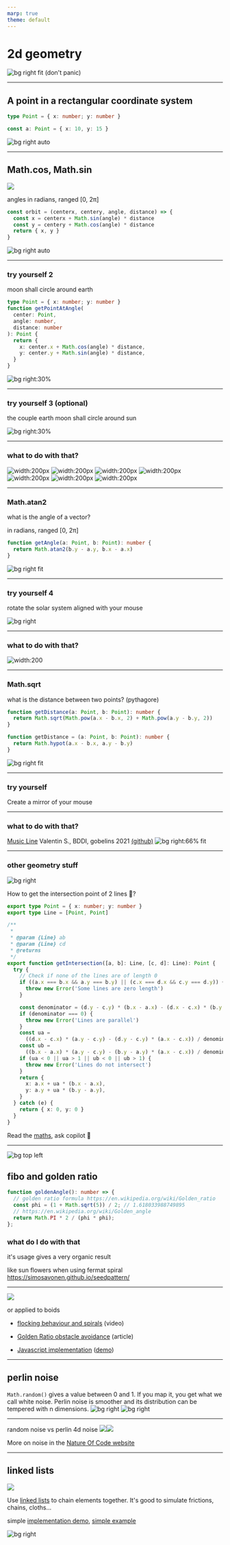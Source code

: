```yaml
---
marp: true
theme: default
---
```


# 2d geometry

![bg right fit](./assets/trigo-all.png)
(don't panic)

<!--
https://www.educastream.com/formules-trigonometriques-calcul-angles-3eme
-->

---

## A point in a rectangular coordinate system

```ts
type Point = { x: number; y: number }

const a: Point = { x: 10, y: 15 }
```

![bg right auto](./assets/maths-coordinate-system.jpg)

---

## Math.cos, Math.sin

![](./assets/trigo-cos-sin.png)

angles in radians, ranged [0, 2π]

```js
const orbit = (centerx, centery, angle, distance) => {
  const x = centerx + Math.sin(angle) * distance
  const y = centery + Math.cos(angle) * distance
  return { x, y }
}
```

![bg right auto](./assets/maths-trigo-orbit2.gif)

<!-- trigo-orbit2.gif
import config from './config.js'

const canvas = document.createElement('canvas')
canvas.width = 800
canvas.height = 600
const ctx = canvas.getContext('2d')

let mouse = { x: 0, y: 0 }
let i = 2;

const orbit = ([cx, cy], angle, distance) =>
  [cx + Math.sin(angle) * distance, cy + Math.cos(angle) * distance]

function gameLoop() {
  ctx.fillStyle = 'white'
  ctx.fillRect(0, 0, 800, 600)

  const earth = new Path2D()
  earth.arc(200, 200, 5, 0, 2 * Math.PI, true)
  ctx.fillStyle = 'blue'
  ctx.fill(earth)

  const moon = new Path2D()
  const [xmoon, ymoon ]  = orbit([200, 200], i / 100, 100)
  moon.arc(xmoon, ymoon, 5, 0, 2 * Math.PI, true)
  ctx.fillStyle = 'red'
  ctx.fill(moon)

  const orbitalpath = new Path2D()
  orbitalpath.arc(200, 200, 100, 0, 2 * Math.PI, true)
  ctx.strokeStyle = '#ccc'
  ctx.stroke(orbitalpath)

  const horiz = new Path2D()
  horiz.moveTo(200, 200)
  horiz.lineTo(xmoon, 200)
  ctx.strokeStyle = '#ccc'
  ctx.stroke(horiz)

  const vert = new Path2D()
  vert.moveTo(xmoon, 200)
  vert.lineTo(xmoon, ymoon)
  ctx.strokeStyle = '#ccc'
  ctx.stroke(vert)

  const diag = new Path2D()
  diag.moveTo(200, 200)
  diag.lineTo(xmoon, ymoon)
  ctx.strokeStyle = '#ccc'
  ctx.stroke(diag)

  i ++;
  window.requestAnimationFrame(gameLoop)
}

document.addEventListener('DOMContentLoaded', () => {
  const app = document.getElementById('app')
  app.append(canvas)
  gameLoop()
})
-->

---

### try yourself 2

moon shall circle around earth

```ts
type Point = { x: number; y: number }
function getPointAtAngle(
  center: Point,
  angle: number,
  distance: number
): Point {
  return {
    x: center.x + Math.cos(angle) * distance,
    y: center.y + Math.sin(angle) * distance,
  }
}
```

![bg right:30%](./assets/maths-orbit.gif)

<!--
<script setup lang="ts">
import { ref, onMounted, onUnmounted } from 'vue'

type Point = { x: number; y: number }

const WIDTH = 500
const HEIGHT = 500
const BACKGROUND_COLOR = '#242424'
const mouse = { x: 0, y: 0 }
const canvas = ref<HTMLCanvasElement | null>(null)
const context = ref<CanvasRenderingContext2D | null>(null)
let renderi = 0

document.addEventListener('mousemove', (e) => {
  mouse.x = e.offsetX
  mouse.y = e.offsetY
})


onMounted(() => {
  if (!canvas.value) return
  context.value = canvas.value!.getContext('2d')
  if (!context.value) return

  draw()
})

onUnmounted(() => {
  context.value = null
})

function moonPos(center: Point, angle: number, distance: number): Point {
  return {
    x: center.x + distance * Math.cos(angle),
    y: center.y + distance * Math.sin(angle),
  }
}

function draw() {
  if (!context.value) return
  const ctx = context.value

  ctx.clearRect(0, 0, WIDTH, HEIGHT)

  const earth = new Path2D()
  earth.arc(200, 200, 25, 0, 2 * Math.PI, true)
  ctx.fillStyle = 'blue'
  ctx.fill(earth)

  const moon = new Path2D()
  const { x, y } = moonPos({ x: 200, y: 200 }, renderi / 100, 100)
  moon.arc(x, y, 15, 0, 2 * Math.PI, true)
  ctx.fillStyle = '#e7e8d4'
  ctx.fill(moon)


  renderi++
  requestAnimationFrame(draw)
}

</script>

<template>
  <canvas :width="WIDTH" :height="HEIGHT" ref="canvas"></canvas>
</template>

-->

---

### try yourself 3 (optional)

the couple earth moon shall circle around sun

![bg right:30%](./assets/maths-haddock.gif)

<!--
import config from './config.js'

const canvas = document.createElement('canvas')
canvas.width = 800
canvas.height = 600
const ctx = canvas.getContext('2d')

let mouse = { x: 0, y: 0 }
let i = 2;


const orbite = (cx, cy, angle, distance) => {
  const x = cx + Math.sin(angle / 100) * distance
  const y = cy + Math.cos(angle / 100) * distance
  return [x, y]
}

function gameLoop() {
  ctx.fillStyle = 'black'
  ctx.fillRect(0, 0, 800, 600)

  const sun = new Path2D()
  sun.arc(300, 300, 30, 0, 2 * Math.PI, true)
  ctx.fillStyle = 'yellow'
  ctx.fill(sun)

  const earth = new Path2D()
  const [xearth, yearth ] = orbite(300, 300, i, 200)
  earth.arc(xearth, yearth, 15, 0, 2 * Math.PI, true)
  ctx.fillStyle = 'blue'
  ctx.fill(earth)

  const moon = new Path2D()
  const [xmoon, ymoon ]  = orbite(xearth, yearth, i * 365/29, 30)
  moon.arc(xmoon, ymoon, 5, 0, 2 * Math.PI, true)
  ctx.fillStyle = '#e7e8d4'
  ctx.fill(moon)

  i ++;
  window.requestAnimationFrame(gameLoop)
}

document.addEventListener('DOMContentLoaded', () => {
  const app = document.getElementById('app')
  app.append(canvas)
  gameLoop()
})

-->

<!-- vuejs
<script setup lang="ts">
import { ref, onMounted, onUnmounted } from 'vue'

type Point = { x: number; y: number }

const WIDTH = 500
const HEIGHT = 500
const BACKGROUND_COLOR = '#242424'
const mouse = { x: 0, y: 0 }
const canvas = ref<HTMLCanvasElement | null>(null)
const context = ref<CanvasRenderingContext2D | null>(null)
let renderi = 0

document.addEventListener('mousemove', (e) => {
  mouse.x = e.offsetX
  mouse.y = e.offsetY
})


onMounted(() => {
  if (!canvas.value) return
  context.value = canvas.value!.getContext('2d')
  if (!context.value) return

  draw()
})

onUnmounted(() => {
  context.value = null
})

function orbit(center: Point, angle: number, distance: number): Point {
  return {
    x: center.x + distance * Math.cos(angle),
    y: center.y + distance * Math.sin(angle),
  }
}

function draw() {
  if (!context.value) return
  const ctx = context.value

  ctx.clearRect(0, 0, WIDTH, HEIGHT)

  const sun = new Path2D()
  sun.arc(300, 300, 30, 0, 2 * Math.PI, true)
  ctx.fillStyle = 'yellow'
  ctx.fill(sun)

  const earth = new Path2D()
  const earthPos = orbit({ x: 300, y: 300 }, renderi / 1000, 150)
  earth.arc(earthPos.x, earthPos.y, 10, 0, 2 * Math.PI, true)
  ctx.fillStyle = 'blue'
  ctx.fill(earth)

  const moon = new Path2D()
  const moonPos = orbit(earthPos, renderi / 1000 * 365 / 30, 35)
  moon.arc(moonPos.x, moonPos.y, 3, 0, 2 * Math.PI, true)
  ctx.fillStyle = '#e7e8d4'
  ctx.fill(moon)

  const haddock = new Path2D()
  const haddockPos = orbit(moonPos, renderi / 1000 * 100, 10)
  haddock.arc(haddockPos.x, haddockPos.y, 1, 0, 1 * Math.PI, true)
  ctx.fillStyle = 'orange'
  ctx.fill(haddock)


  renderi++
  requestAnimationFrame(draw)
}

</script>

<template>
  <canvas :width="WIDTH" :height="HEIGHT" ref="canvas"></canvas>
</template>
-->

---

<!-- backgroundColor: #222 -->
<!-- _color: #ddd -->

### what to do with that?

![width:200px](./assets/maths-sin-app-01.gif) ![width:200px](./assets/maths-sin-app-02.gif) ![width:200px](./assets/maths-sin-app-03.gif)
![width:200px](./assets/maths-sin-app-04.gif) ![width:200px](./assets/maths-sin-app-05.gif) ![width:200px](./assets/maths-sin-app-06.gif) ![width:200px](./assets/maths-sin-app-07.gif)

---

<!-- backgroundColor: #fff -->
<!-- _color: #333 -->

### Math.atan2

what is the angle of a vector?

in radians, ranged [0, 2π]

```ts
function getAngle(a: Point, b: Point): number {
  return Math.atan2(b.y - a.y, b.x - a.x)
}
```

![bg right fit](./assets/maths-angle.gif)

<!--

import config from './config.js'

const canvas = document.createElement('canvas')
canvas.width = 800
canvas.height = 600
const ctx = canvas.getContext('2d')

let mouse = { x: 0, y: 0 }
let i = 2;
const center = { x: 400, y: 300 }

const orbite = ([cx, cy], angle, d) =>
  [cx + Math.sin(angle) * d, cy + Math.cos(angle) * d]


// returns the current rotation in radians, ranged [0, 2π]
const trigoangle = ([cx,cy], [dx,dy])  => {
  let rad = Math.atan2(dx - cx, dy - cy);
  if (rad < 0) { // angle is > Math.PI
    rad += Math.PI * 2;
  }
  return rad;
}

function gameLoop() {
  ctx.fillStyle = 'white'
  ctx.fillRect(0, 0, 800, 600)


  const horiz = new Path2D()
  horiz.moveTo(center.x, center.y)
  const horizx = mouse.x > center.x ? Math.max(mouse.x, center.x + 100) : Math.min(mouse.x, center.x - 100)
  horiz.lineTo(horizx, center.y)
  ctx.strokeStyle = '#ccc'
  ctx.stroke(horiz)

  const vert = new Path2D()
  vert.moveTo(center.x, center.y)
  const verty = mouse.y > center.y ? Math.max(mouse.y, center.y + 100) : Math.min(mouse.y, center.y - 100)
  vert.lineTo(center.x, verty)
  ctx.strokeStyle = '#ccc'
  ctx.stroke(vert)

  const direct = new Path2D()
  direct.moveTo(center.x, center.y)
  direct.lineTo(mouse.x, mouse.y)
  ctx.strokeStyle = '#ccc'
  ctx.stroke(direct)


  const angle = trigoangle([center.x, center.y], [mouse.x, mouse.y])
  ctx.fillStyle = '#000'
  ctx.font = '15px sans-serif'
  ctx.fillText(`${angle.toFixed(2)} rad`, center.x + 5, center.y + 15)
  ctx.fillText(`${(angle / Math.PI * 180).toFixed(2)}°`, center.x + 5, center.y + 30)

  const [xdot, ydot] = orbite([center.x, center.y], angle, 100)

  const startAngle = Math.PI * (
    mouse.x > center.x ?
      mouse.y > center.y ? 0 : 1.5
    : mouse.y > center.y ?  0.5 : 1
  )

  const endAngle = startAngle + Math.PI * 0.5
  const arc = new Path2D()
  arc.arc(center.x, center.y, 100, startAngle, endAngle, false)
  ctx.stroke(arc)

  const dot = new Path2D()
  dot.arc(xdot, ydot, 5, 0, 2 * Math.PI, true)
  ctx.fillStyle = 'red'
  ctx.fill(dot)

  // const [xaltdot, yaltdot] = orbite([center.x, center.y], angle + Math.PI * 2 / 3, 100)
  // const altdot = new Path2D()
  // altdot.arc(xaltdot, yaltdot, 5, 0, 2 * Math.PI, true)
  // ctx.fillStyle = 'blue'
  // ctx.fill(altdot)

  i ++;
  window.requestAnimationFrame(gameLoop)
}

const mouseMove = (ev) => {
  mouse.x = ev.pageX
  mouse.y = ev.pageY
}

document.addEventListener('DOMContentLoaded', () => {
  const app = document.getElementById('app')
  document.addEventListener('mousemove', mouseMove);
  app.append(canvas)
  gameLoop()
})


-->

---

### try yourself 4

rotate the solar system aligned with your mouse

![bg right](./assets/maths-solar-mouse.gif)

---

<!-- backgroundColor: #222 -->
<!-- _color: #ddd -->

### what to do with that?

![width:200](./assets/maths-tan-app-01.gif)

---

<!-- backgroundColor: #fff -->
<!-- _color: #333 -->

### Math.sqrt

what is the distance between two points? (pythagore)

```ts
function getDistance(a: Point, b: Point): number {
  return Math.sqrt(Math.pow(a.x - b.x, 2) + Math.pow(a.y - b.y, 2))
}
```

```ts
function getDistance = (a: Point, b: Point): number {
  return Math.hypot(a.x - b.x, a.y - b.y)
}
```

![bg right fit](./assets/maths-hypotenuse.gif)

<!--

import config from './config.js'

const canvas = document.createElement('canvas')
canvas.width = 800
canvas.height = 600
const ctx = canvas.getContext('2d')

let mouse = { x: 0, y: 0 }
let i = 2;
const center = { x: 400, y: 300 }

const distance = ([cx, cy], [dx, dy]) =>
  Math.sqrt(
    Math.pow(cx - dx, 2) + Math.pow(cy - dy, 2)
  )

function gameLoop() {
  ctx.fillStyle = 'white'
  ctx.fillRect(0, 0, 800, 600)

  const horiz = new Path2D()
  horiz.moveTo(center.x, center.y)
  horiz.lineTo(mouse.x, center.y)
  ctx.strokeStyle = '#ccc'
  ctx.stroke(horiz)

  const vert = new Path2D()
  vert.moveTo(mouse.x, center.y)
  vert.lineTo(mouse.x, mouse.y)
  ctx.strokeStyle = '#ccc'
  ctx.stroke(vert)

  const direct = new Path2D()
  direct.moveTo(center.x, center.y)
  direct.lineTo(mouse.x, mouse.y)
  ctx.strokeStyle = '#ccc'
  ctx.stroke(direct)


  ctx.fillStyle = '#000'
  ctx.font = '15px sans-serif'
  ctx.fillText(`x:${mouse.x - center.x}px`, center.x + 5, center.y + 15)
  ctx.fillText(`y:${center.y - mouse.y}px`, mouse.x + 5, mouse.y + 15)

  ctx.fillStyle = '#ccc'
  ctx.fillText(Math.pow(mouse.x - center.x, 2), center.x + 5, center.y + 30)
  ctx.fillText(Math.pow(mouse.y - center.y, 2), mouse.x + 5, mouse.y + 30)

  const hypotenuse = distance([center.x, center.y], [mouse.x, mouse.y])
  ctx.fillStyle = 'purple'
  ctx.fillText(
    hypotenuse.toFixed(2),
    center.x + (mouse.x - center.x) / 2,
    center.y + (mouse.y - center.y) / 2,
  )


  const dot = new Path2D()
  dot.arc(mouse.x, mouse.y, 5, 0, 2 * Math.PI, true)
  ctx.fillStyle = 'red'
  ctx.fill(dot)

  const altdot = new Path2D()
  altdot.arc(center.x, center.y, 5, 0, 2 * Math.PI, true)
  ctx.fillStyle = 'blue'
  ctx.fill(altdot)

  i ++;
  window.requestAnimationFrame(gameLoop)
}

const mouseMove = (ev) => {
  mouse.x = ev.pageX
  mouse.y = ev.pageY
}

document.addEventListener('DOMContentLoaded', () => {
  const app = document.getElementById('app')
  document.addEventListener('mousemove', mouseMove);
  app.append(canvas)
  gameLoop()
})
-->

---

### try yourself

Create a mirror of your mouse

---

### what to do with that?

[Music Line](https://www.music-line.valentinsld.fr/)
Valentin S., BDDI, gobelins 2021
[(github)](https://github.com/valentinsld/MusicLine)
![bg right:66% fit](assets/music-line.gif)

---

### other geometry stuff

![bg right](./assets/maths-intersection.png)

How to get the intersection point of 2 lines 🤔?

```ts
export type Point = { x: number; y: number }
export type Line = [Point, Point]

/**
 *
 * @param {Line} ab
 * @param {Line} cd
 * @returns
 */
export function getIntersection([a, b]: Line, [c, d]: Line): Point {
  try {
    // Check if none of the lines are of length 0
    if ((a.x === b.x && a.y === b.y) || (c.x === d.x && c.y === d.y)) {
      throw new Error('Some lines are zero length')
    }

    const denominator = (d.y - c.y) * (b.x - a.x) - (d.x - c.x) * (b.y - a.y)
    if (denominator === 0) {
      throw new Error('Lines are parallel')
    }
    const ua =
      ((d.x - c.x) * (a.y - c.y) - (d.y - c.y) * (a.x - c.x)) / denominator
    const ub =
      ((b.x - a.x) * (a.y - c.y) - (b.y - a.y) * (a.x - c.x)) / denominator
    if (ua < 0 || ua > 1 || ub < 0 || ub > 1) {
      throw new Error('Lines do not intersect')
    }
    return {
      x: a.x + ua * (b.x - a.x),
      y: a.y + ua * (b.y - a.y),
    }
  } catch (e) {
    return { x: 0, y: 0 }
  }
}
```

Read the [maths](http://paulbourke.net/geometry/pointlineplane/), ask copilot 🤖

---

![bg top left](./assets/golden-fermat.png)

## fibo and golden ratio

```ts
function goldenAngle(): number => {
  // golden ratio formula https://en.wikipedia.org/wiki/Golden_ratio
  const phi = (1 + Math.sqrt(5)) / 2; // 1.618033988749895
  // https://en.wikipedia.org/wiki/Golden_angle
  return Math.PI * 2 / (phi * phi);
};
```

### what do I do with that

it's usage gives a very organic result

like sun flowers when using fermat spiral
https://simosavonen.github.io/seedpattern/

---

![](./assets/golden-boids.gif)

or applied to boids

- [flocking behaviour and spirals](https://www.youtube.com/watch?v=bqtqltqcQhw&ab_channel=SebastianLague) (video)

- [Golden Ratio obstacle avoidance](https://github.com/Quantum-Fringe-Entertainment/Ricerca/wiki/Golden-Ratio-Obstacle-Avoidance) (article)

- [Javascript implementation](https://jumpoff.io/blog/implementing-boids-in-javascript-canvas) ([demo](https://jumpoffboids.netlify.app/))

---

## perlin noise

<!--
_backgroundSize: auto
_backgroundRepeat: repeat
-->

`Math.random()` gives a value between 0 and 1. If you map it, you get what we call white noise. Perlin noise is smoother and its distribution can be tempered with n dimensions.
![bg right](assets/noise-white.jpg)
![bg right](assets/noise-perlin.png)

---

random noise vs perlin 4d noise
![](assets/noise-random-landscape.gif)![](assets/noise-perlin-4d-landscape.gif)

More on noise in the [Nature Of Code website](https://natureofcode.com/random/#a-smoother-approach-with-perlin-noise)

---

## linked lists

![](assets/linked-list.png)

Use [linked lists](https://en.wikipedia.org/wiki/Linked_list) to chain elements together. It's good to simulate frictions, chains, cloths...

simple [implementation demo](https://github.com/fahadhaidari/chain-simulation/blob/master/chain.js), [simple example](http://paperjs.org/examples/chain/)

![bg right](assets/linked-lists-snake.gif)

